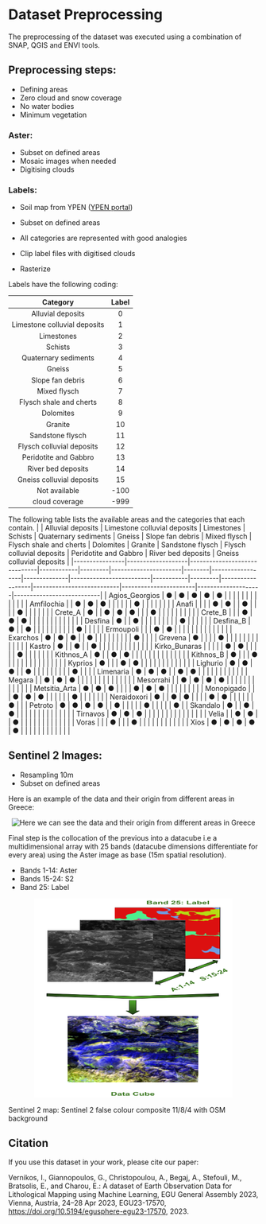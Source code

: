 # Dataset Preprocessing

The preprocessing of the dataset was executed using a combination of SNAP, QGIS and ENVI tools. 

## Preprocessing steps:
- Defining areas
- Zero cloud and snow coverage
- No water bodies
- Minimum vegetation

### Aster:
- Subset on defined areas
- Mosaic images when needed
- Digitising clouds

### Labels:
- Soil map from YPEN ([YPEN portal](https://mapsportal.ypen.gr/))

- Subset on defined areas
- All categories are represented with good analogies
- Clip label files with digitised clouds
- Rasterize

Labels have the following coding:

 Category | Label
:---: | :---:
Alluvial deposits | 0
Limestone colluvial deposits | 1
Limestones | 2
Schists | 3
Quaternary sediments |4
Gneiss | 5
Slope fan debris | 6
Mixed flysch | 7
Flysch shale and cherts | 8
Dolomites | 9
Granite |10
Sandstone flysch | 11
Flysch colluvial deposits | 12
Peridotite and Gabbro | 13
River bed deposits | 14
Gneiss colluvial deposits |15
Not available |-100
cloud coverage |-999

The following table lists the available areas and the categories that each contain.
|                | Alluvial deposits | Limestone colluvial deposits | Limestones | Schists | Quaternary sediments | Gneiss | Slope fan debris | Mixed flysch | Flysch shale and cherts | Dolomites | Granite | Sandstone flysch | Flysch colluvial deposits | Peridotite and Gabbro | River bed deposits | Gneiss colluvial deposits |
|----------------|-------------------|------------------------------|------------|---------|----------------------|--------|------------------|--------------|-------------------------|-----------|---------|------------------|---------------------------|-----------------------|--------------------|---------------------------|
| Agios_Georgios | ●                 | ●                            | ●          | ●       | ●                    |        |                  |              |                         |           |         |                  |                           |                       |                    |                           |
| Amfilochia     |                   | ●                            | ●          | ●       |                      |        |                  |              |                         | ●         |         |                  |                           |                       |                    |                           |
| Anafi          |                   |                              |            | ●       | ●                    |        | ●                |              |                         |           | ●       |                  |                           |                       |                    |                           |
| Crete_A        | ●                 |                              | ●          | ●       | ●                    |        |                  | ●            |                         |           |         |                  |                           |                       |                    |                           |
| Crete_B        |                   |                              | ●          | ●       | ●                    |        |                  |              |                         |           |         |                  |                           |                       |                    |                           |
| Desfina        | ●                 |                              | ●          |         |                      |        |                  |              |                         |           |         | ●                |                           |                       |                    |                           |
| Desfina_B      | ●                 |                              | ●          |         |                      |        |                  |              |                         |           |         |                  | ●                         |                       |                    |                           |
| Ermoupoli      |                   |                              | ●          | ●       |                      |        |                  |              |                         |           |         |                  |                           |                       |                    |                           |
| Exarchos       | ●                 | ●                            | ●          |         | ●                    |        |                  |              |                         |           |         |                  |                           | ●                     |                    |                           |
| Grevena        | ●                 |                              |            |         | ●                    |        |                  |              |                         |           |         |                  |                           |                       |                    |                           |
| Kastro         | ●                 |                              | ●          |         | ●                    |        |                  |              |                         |           |         |                  |                           |                       |                    |                           |
| Kirko_Bunaras  |                   |                              |            |         | ●                    | ●      |                  |              |                         |           | ●       |                  |                           |                       |                    |                           |
| Kithnos_A      | ●                 |                              | ●          | ●       |                      |        |                  |              |                         |           |         |                  |                           |                       |                    |                           |
| Kithnos_B      | ●                 |                              |            | ●       |                      |        |                  |              |                         |           |         |                  |                           |                       |                    |                           |
| Kyprios        | ●                 |                              |            | ●       | ●                    |        |                  |              |                         |           |         |                  |                           |                       |                    |                           |
| Lighurio       | ●                 | ●                            | ●          |         | ●                    |        |                  |              |                         |           |         |                  |                           | ●                     |                    |                           |
| Limenaria      | ●                 | ●                            | ●          |         | ●                    | ●      |                  |              |                         |           |         |                  |                           |                       |                    |                           |
| Megara         |                   | ●                            | ●          | ●       |                      |        |                  |              |                         |           |         |                  |                           |                       |                    |                           |
| Mesorrahi      |                   | ●                            | ●          | ●       | ●                    |        |                  |              |                         |           |         |                  |                           |                       |                    |                           |
| Metsitia_Arta  | ●                 | ●                            | ●          |         |                      |        | ●                | ●            | ●                       |           |         |                  |                           |                       |                    |                           |
| Monopigado     |                   |                              | ●          | ●       | ●                    |        |                  |              |                         |           | ●       |                  |                           |                       |                    |                           |
| Neraidoxori    | ●                 |                              | ●          | ●       |                      |        |                  | ●            | ●                       |           |         |                  |                           |                       | ●                  |                           |
| Petroto        | ●                 | ●                            | ●          | ●       |                      | ●      |                  |              |                         |           | ●       |                  |                           |                       |                    | ●                         |
| Skandalo       | ●                 |                              | ●          | ●       |                      |        |                  |              |                         |           |         |                  |                           |                       |                    |                           |
| Tirnavos       | ●                 | ●                            | ●          |         |                      |        |                  |              |                         |           |         |                  |                           |                       |                    |                           |
| Velia          |                   | ●                            | ●          |         | ●                    |        |                  |              |                         |           |         |                  |                           |                       |                    |                           |
| Voras          |                   |                              | ●          |         |                      | ●      |                  |              |                         |           |         |                  |                           |                       |                    |                           |
| Xios           | ●                 | ●                            | ●          | ●       | ●                    |        |                  |              |                         |           |         |                  |                           |                       |                    |                           |


## Sentinel 2 Images:
- Resampling 10m
- Subset on defined areas

Here is an example of the data and their origin from different areas in Greece:


<p align="center"><img src="/images/EGU_S2.png" alt="Here we can see the data and their origin from different areas in Greece" width="750" height="750"></p>

Final step is the collocation of the previous into a datacube i.e a multidimensional array with 25 bands (datacube dimensions differentiate for every area) using the Aster image as base (15m spatial resolution). 

- Bands 1-14: Aster
- Bands 15-24: S2
- Band 25: Label

<p align="center"><img src="/images/Data_Cube.png" alt="Data Cube" width="400" height="400"></p>


Sentinel 2 map: Sentinel 2 false colour composite 11/8/4 with OSM background

## Citation

If you use this dataset in your work, please cite our paper:

Vernikos, I., Giannopoulos, G., Christopoulou, A., Begaj, A., Stefouli, M., Bratsolis, E., and Charou, E.: A dataset of Earth Observation Data for Lithological Mapping using Machine Learning, EGU General Assembly 2023, Vienna, Austria, 24–28 Apr 2023, EGU23-17570, https://doi.org/10.5194/egusphere-egu23-17570, 2023.


